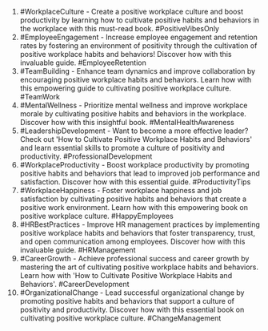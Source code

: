 1. #WorkplaceCulture - Create a positive workplace culture and boost productivity by learning how to cultivate positive habits and behaviors in the workplace with this must-read book. #PositiveVibesOnly
2. #EmployeeEngagement - Increase employee engagement and retention rates by fostering an environment of positivity through the cultivation of positive workplace habits and behaviors! Discover how with this invaluable guide. #EmployeeRetention
3. #TeamBuilding - Enhance team dynamics and improve collaboration by encouraging positive workplace habits and behaviors. Learn how with this empowering guide to cultivating positive workplace culture. #TeamWork
4. #MentalWellness - Prioritize mental wellness and improve workplace morale by cultivating positive habits and behaviors in the workplace. Discover how with this insightful book. #MentalHealthAwareness
5. #LeadershipDevelopment - Want to become a more effective leader? Check out 'How to Cultivate Positive Workplace Habits and Behaviors' and learn essential skills to promote a culture of positivity and productivity. #ProfessionalDevelopment
6. #WorkplaceProductivity - Boost workplace productivity by promoting positive habits and behaviors that lead to improved job performance and satisfaction. Discover how with this essential guide. #ProductivityTips
7. #WorkplaceHappiness - Foster workplace happiness and job satisfaction by cultivating positive habits and behaviors that create a positive work environment. Learn how with this empowering book on positive workplace culture. #HappyEmployees
8. #HRBestPractices - Improve HR management practices by implementing positive workplace habits and behaviors that foster transparency, trust, and open communication among employees. Discover how with this invaluable guide. #HRManagement
9. #CareerGrowth - Achieve professional success and career growth by mastering the art of cultivating positive workplace habits and behaviors. Learn how with 'How to Cultivate Positive Workplace Habits and Behaviors'. #CareerDevelopment
10. #OrganizationalChange - Lead successful organizational change by promoting positive habits and behaviors that support a culture of positivity and productivity. Discover how with this essential book on cultivating positive workplace culture. #ChangeManagement
